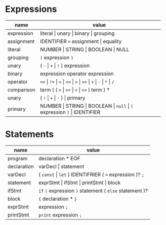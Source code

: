 # Expressions

| name       | value                                                                     |
| ---------- | ------------------------------------------------------------------------- |
| expression | literal \| unary \| binary \| grouping                                    |
| assignment | IDENTIFIER `=` assignment \| equality                                     |
| literal    | NUMBER \| STRING \| BOOLEAN \| NULL                                       |
| grouping   | `(` expression `)`                                                        |
| unary      | ( `-` \| `+` \| `!` ) expression                                          |
| binary     | expression operator expression                                            |
| operator   | `==` \| `!=` \| `<` \| `<=` \| `>` \| `>=` \| `+` \| `-` \| `*` \| `/`    |
| comparison | term ( ( `>` \| `>=` \| `<` \| `<=` ) term ) \*                           |
| unary      | ( `!` \| `+` \| `-` ) \| primary                                          |
| primary    | NUMBER \| STRING \| BOOLEAN \| `null` \| `(` expression `)` \| IDENTIFIER |

# Statements

| name        | value                                                    |
| ----------- | -------------------------------------------------------- |
| program     | declaration \* EOF                                       |
| declaration | varDecl \| statement                                     |
| varDecl     | ( `const` \| `let` ) IDENTIFRIER ( `=` expression )? `;` |
| statement   | exprStmt \| ifStmt \| printStmt \| block                 |
| ifStmt      | `if` `(` expression `)` statement ( `else` statement )?  |
| block       | `{` declaration \* `}`                                   |
| exprStmt    | expression `;`                                           |
| printStmt   | `print` expression `;`                                   |
